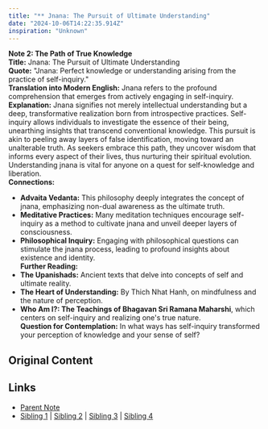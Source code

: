 ```yaml
---
title: "** Jnana: The Pursuit of Ultimate Understanding"
date: "2024-10-06T14:22:35.914Z"
inspiration: "Unknown"
---
```


  
**Note 2: The Path of True Knowledge**  
**Title:** Jnana: The Pursuit of Ultimate Understanding  
**Quote:** "Jnana: Perfect knowledge or understanding arising from the practice of self-inquiry."  
**Translation into Modern English:** Jnana refers to the profound comprehension that emerges from actively engaging in self-inquiry.  
**Explanation:** Jnana signifies not merely intellectual understanding but a deep, transformative realization born from introspective practices. Self-inquiry allows individuals to investigate the essence of their being, unearthing insights that transcend conventional knowledge. This pursuit is akin to peeling away layers of false identification, moving toward an unalterable truth. As seekers embrace this path, they uncover wisdom that informs every aspect of their lives, thus nurturing their spiritual evolution. Understanding jnana is vital for anyone on a quest for self-knowledge and liberation.  
**Connections:**  
- **Advaita Vedanta:** This philosophy deeply integrates the concept of jnana, emphasizing non-dual awareness as the ultimate truth.  
- **Meditative Practices:** Many meditation techniques encourage self-inquiry as a method to cultivate jnana and unveil deeper layers of consciousness.  
- **Philosophical Inquiry:** Engaging with philosophical questions can stimulate the jnana process, leading to profound insights about existence and identity.  
**Further Reading:**  
- **The Upanishads:** Ancient texts that delve into concepts of self and ultimate reality.  
- **The Heart of Understanding:** By Thich Nhat Hanh, on mindfulness and the nature of perception.  
- **Who Am I?: The Teachings of Bhagavan Sri Ramana Maharshi**, which centers on self-inquiry and realizing one's true nature.  
**Question for Contemplation:** In what ways has self-inquiry transformed your perception of knowledge and your sense of self?  


## Original Content



## Links

- [Parent Note](/parent-note.md)
- [Sibling 1](/zettel1.md) | [Sibling 2](/zettel2.md) | [Sibling 3](/zettel3.md) | [Sibling 4](/zettel4.md)
